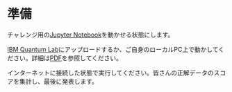 # 準備
チャレンジ用の[Jupyter Notebook](challenge/ScoringChallenge-Adder.ipynb)を動かせる状態にします。

[IBM Quantum Lab](https://quantum-computing.ibm.com/)にアップロードするか、ご自身のローカルPC上で動かしてください。詳細は[PDF](challenge/%E9%87%8F%E5%AD%90%E5%8A%A0%E7%AE%97%E5%99%A8%E3%82%B9%E3%82%B3%E3%82%A2%E3%83%AA%E3%83%B3%E3%82%B0%E3%83%81%E3%83%A3%E3%83%AC%E3%83%B3%E3%82%B8.pdf)を参照してください。

インターネットに接続した状態で実行してください。皆さんの正解データのスコアを集計し、最後に発表します。